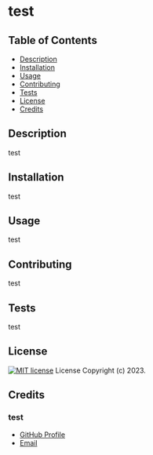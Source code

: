 # test

  ## Table of Contents
  * [Description](#description)
  * [Installation](#installation)
  * [Usage](#usage)
  * [Contributing](#contributing)
  * [Tests](#tests)
  * [License](#license)
  * [Credits](#credits)

  ## Description
  test

  ## Installation
  test

  ## Usage
  test

  ## Contributing
  test

  ## Tests
  test

  ## License 
[![MIT license](https://img.shields.io/badge/License-MIT-purple.svg)](https://lbesson.mit-license.org/) License Copyright (c) 2023.

  ## Credits
  ### test<br />
  - [GitHub Profile](https://github.com/test/)<br />
  - [Email](mailto:test)

